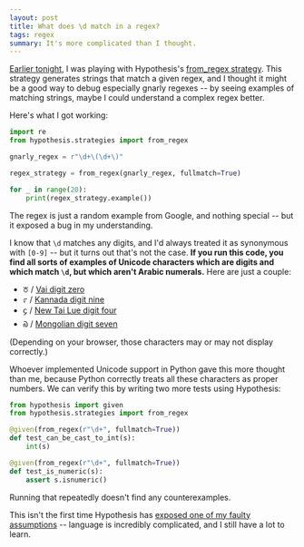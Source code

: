 ```yaml
---
layout: post
title: What does \d match in a regex?
tags: regex
summary: It's more complicated than I thought.
---
```


[Earlier tonight](https://twitter.com/alexwlchan/status/1282771306824511488), I was playing with Hypothesis's [from_regex strategy](https://hypothesis.readthedocs.io/en/latest/data.html#hypothesis.strategies.from_regex).
This strategy generates strings that match a given regex, and I thought it might be a good way to debug especially gnarly regexes -- by seeing examples of matching strings, maybe I could understand a complex regex better.

Here's what I got working:

```python
import re
from hypothesis.strategies import from_regex

gnarly_regex = r"\d+\(\d+\)"

regex_strategy = from_regex(gnarly_regex, fullmatch=True)

for _ in range(20):
    print(regex_strategy.example())
```

The regex is just a random example from Google, and nothing special -- but it exposed a bug in my understanding.

I know that `\d` matches any digits, and I'd always treated it as synonymous with `[0-9]` -- but it turns out that's not the case.
**If you run this code, you find all sorts of examples of Unicode characters which are digits and which match `\d`, but which aren't Arabic numerals.**
Here are just a couple:

- ꘠ / [Vai digit zero](https://www.fileformat.info/info/unicode/char/a620/index.htm)
- ೯ / [Kannada digit nine](https://www.fileformat.info/info/unicode/char/0cef/index.htm)
- ᧔ / [New Tai Lue digit four](https://www.fileformat.info/info/unicode/char/19d4/index.htm)
- ᠗ / [Mongolian digit seven](https://www.fileformat.info/info/unicode/char/1817/index.htm)

(Depending on your browser, those characters may or may not display correctly.)

Whoever implemented Unicode support in Python gave this more thought than me, because Python correctly treats all these characters as proper numbers.
We can verify this by writing two more tests using Hypothesis:

```python
from hypothesis import given
from hypothesis.strategies import from_regex

@given(from_regex(r"\d+", fullmatch=True))
def test_can_be_cast_to_int(s):
    int(s)

@given(from_regex(r"\d+", fullmatch=True))
def test_is_numeric(s):
    assert s.isnumeric()
```

Running that repeatedly doesn't find any counterexamples.

This isn't the first time Hypothesis has [exposed one of my faulty assumptions](/2016/12/strings-are-terrible/) -- language is incredibly complicated, and I still have a lot to learn.
